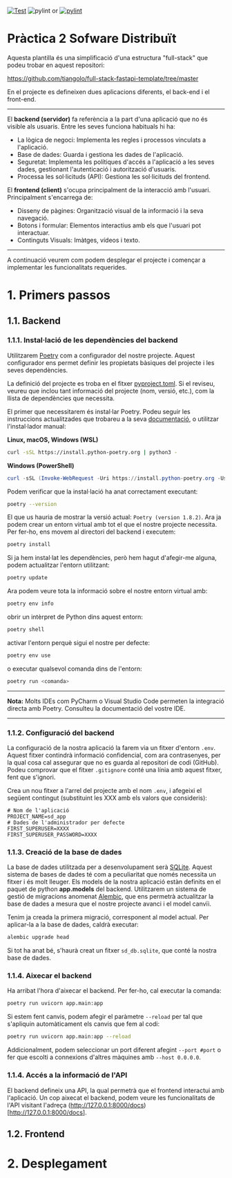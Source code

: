 [![Test](https://github.com/xbaro/template_fastapi_vue_fl0/actions/workflows/test.yml/badge.svg?branch=main)](https://github.com/xbaro/template_fastapi_vue_fl0/actions/workflows/test.yml)
![pylint]() or [![pylint]()](https://redirect/link)
#  Pràctica 2 Sofware Distribuït

Aquesta plantilla és una simplificació d'una estructura "full-stack" que podeu trobar en aquest repositori:

https://github.com/tiangolo/full-stack-fastapi-template/tree/master

En el projecte es defineixen dues aplicacions diferents, el back-end i el front-end. 

***
El **backend (servidor)** fa referència a la part d'una aplicació que no és visible als usuaris. Entre les seves funciona habituals hi ha:  
* La lògica de negoci: Implementa les regles i processos vinculats a l'aplicació.
* Base de dades: Guarda i gestiona les dades de l'aplicació.
* Seguretat: Implementa les polítiques d'accés a l'aplicació a les seves dades, gestionant l'autenticació i autorització d'usuaris.
* Processa les sol·licituds (API): Gestiona les sol·licituds del frontend.

El **frontend (client)** s'ocupa principalment de la interacció amb l'usuari. Principalment s'encarrega de:
* Disseny de pàgines: Organització visual de la informació i la seva navegació.
* Botons i formular: Elementos interactius amb els que l'usuari pot interactuar.
* Continguts Visuals: Imàtges, vídeos i texto.
***

A continuació veurem com podem desplegar el projecte i començar a implementar les funcionalitats requerides.

# 1. Primers passos
## 1.1. Backend

### 1.1.1. Instal·lació de les dependències del backend
Utilitzarem [Poetry](https://python-poetry.org/) com a configurador del nostre projecte. 
Aquest configurador ens permet definir les propietats bàsiques del projecte i les seves dependències.

La definició del projecte es troba en el fitxer [pyproject.toml](./backend/pyproject.toml). 
Si el reviseu, veureu que inclou tant informació del projecte (nom, versió, etc.), 
com la llista de dependències que necessita.

El primer que necessitarem és instal·lar Poetry. Podeu seguir les instruccions actualitzades que trobareu a la seva [documentació](https://python-poetry.org/docs/#installation), o utilitzar l'instal·lador manual:

**Linux, macOS, Windows (WSL)**
```bash
curl -sSL https://install.python-poetry.org | python3 -
```
**Windows (PowerShell)**
```PowerShell
curl -sSL (Invoke-WebRequest -Uri https://install.python-poetry.org -UseBasicParsing).Content | py -
```

Podem verificar que la instal·lació ha anat correctament executant:
```bash
poetry --version
```

El que us hauria de mostrar la versió actual: ```Poetry (version 1.8.2)```. 
Ara ja podem crear un entorn virtual amb tot el que el nostre projecte necessita.
Per fer-ho, ens movem al directori del backend i executem:
```bash
poetry install
```
Si ja hem instal·lat les dependències, però hem hagut d'afegir-me alguna, podem actualitzar l'entorn utilitzant:
```bash
poetry update
```
Ara podem veure tota la informació sobre el nostre entorn virtual amb:
```bash
poetry env info
```
obrir un intèrpret de Python dins aquest entorn:
```bash
poetry shell
```
activar l'entorn perquè sigui el nostre per defecte:
```bash
poetry env use
```
o executar qualsevol comanda dins de l'entorn:
```bash
poetry run <comanda>
```

***
**Nota:** Molts IDEs com PyCharm o Visual Studio Code permeten la integració directa amb Poetry. Consulteu la documentació del vostre IDE.
***

### 1.1.2. Configuració del backend
La configuració de la nostra aplicació la farem via un fitxer d'entorn ```.env```. 
Aquest fitxer contindrà informació confidencial, com ara contrasenyes, per la qual cosa cal assegurar que
no es guarda al repositori de codi (GitHub). Podeu comprovar que el fitxer ```.gitignore``` conté
una línia amb aquest fitxer, fent que s'ignori.

Crea un nou fitxer a l'arrel del projecte amb el nom ```.env```, i afegeixi el següent contingut (substituint les XXX amb els valors que consideris):
```dotenv
# Nom de l'aplicació
PROJECT_NAME=sd_app
# Dades de l'administrador per defecte
FIRST_SUPERUSER=XXXX
FIRST_SUPERUSER_PASSWORD=XXXX
```

### 1.1.3. Creació de la base de dades
La base de dades utilitzada per a desenvolupament serà [SQLite](https://www.sqlite.org/).
Aquest sistema de bases de dades té com a peculiaritat que només necessita un fitxer i és molt lleuger.
Els models de la nostra aplicació estàn definits en el paquet de python **app.models** del backend. Utilitzarem
un sistema de gestió de migracions anomenat [Alembic](https://alembic.sqlalchemy.org/), que ens permetrà actualitzar la base de dades a mesura que
el nostre projecte avanci i el model canvïi.

Tenim ja creada la primera migració, corresponent al model actual. Per aplicar-la a la base de dades, caldrà executar:
```bash
alembic upgrade head
```

Si tot ha anat bé, s'haurà creat un fitxer ```sd_db.sqlite```, que conté la nostra base de dades.

### 1.1.4. Aixecar el backend
Ha arribat l'hora d'aixecar el backend. Per fer-ho, cal executar la comanda:

```bash
poetry run uvicorn app.main:app
```

Si estem fent canvis, podem afegir el paràmetre ```--reload``` per tal que s'apliquin automàticament els canvis que fem al codi:

```bash
poetry run uvicorn app.main:app --reload
```
Addicionalment, podem seleccionar un port diferent afegint ```--port #port``` o fer que escolti a connexions d'altres màquines amb ```--host 0.0.0.0```.

### 1.1.4. Accés a la informació de l'API
El backend defineix una API, la qual permetrà que el frontend interactui amb l'aplicació. Un cop aixecat el backend, podem veure 
les funcionalitats de l'API visitant l'adreça (http://127.0.0.1:8000/docs)[http://127.0.0.1:8000/docs].


## 1.2. Frontend





# 2. Desplegament


